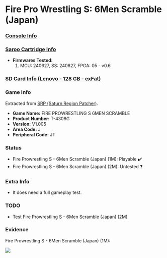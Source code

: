 # Fire Pro Wrestling S: 6Men Scramble (Japan)

### [Console Info](../../../../Info/Consoles/VA13/README.md)

### [Saroo Cartridge Info](../../../../Info/Cartridges/RetroGameParadiseStore/1.32F/README.md)

- <b>Firmwares Tested:</b>
  1. MCU: 240627, SS: 240627, FPGA: 05 - v0.6

### [SD Card Info (Lenovo - 128 GB - exFat)](../../../../Info/SdCards/Lenovo/128GB/exfat/README.md)

### Game Info

Extracted from [SRP (Saturn Region Patcher)](https://segaxtreme.net/resources/saturn-region-patcher.81/download).

- <b>Game Name:</b> FIRE PROWRESTLING S 6MEN SCRAMBLE
- <b>Product Number:</b> T-4308G
- <b>Version:</b> V1.005
- <b>Area Code:</b> J
- <b>Peripheral Code:</b> JT

### Status

- Fire Prowrestling S - 6Men Scramble (Japan) (1M): Playable :heavy_check_mark:
- Fire Prowrestling S - 6Men Scramble (Japan) (2M): Untested :question:

### Extra Info

- It does need a full gameplay test.

### TODO

- Test Fire Prowrestling S - 6Men Scramble (Japan) (2M)

### Evidence

Fire Prowrestling S - 6Men Scramble (Japan) (1M):

[![](https://img.youtube.com/vi/-pLRwEYOFSQ/0.jpg)](https://www.youtube.com/watch?v=-pLRwEYOFSQ)
